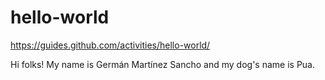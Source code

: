 # hello-world
https://guides.github.com/activities/hello-world/

Hi folks!
My name is Germán Martínez Sancho and my dog's name is Pua.
